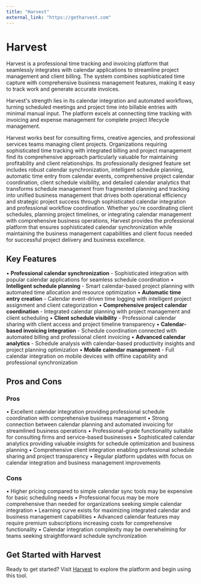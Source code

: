 ```yaml
---
title: "Harvest"
external_link: "https://getharvest.com"
---
```


# Harvest

Harvest is a professional time tracking and invoicing platform that seamlessly integrates with calendar applications to streamline project management and client billing. The system combines sophisticated time capture with comprehensive business management features, making it easy to track work and generate accurate invoices.

Harvest's strength lies in its calendar integration and automated workflows, turning scheduled meetings and project time into billable entries with minimal manual input. The platform excels at connecting time tracking with invoicing and expense management for complete project lifecycle management.

Harvest works best for consulting firms, creative agencies, and professional services teams managing client projects. Organizations requiring sophisticated time tracking with integrated billing and project management find its comprehensive approach particularly valuable for maintaining profitability and client relationships. Its professionally designed feature set includes robust calendar synchronization, intelligent schedule planning, automatic time entry from calendar events, comprehensive project calendar coordination, client schedule visibility, and detailed calendar analytics that transforms schedule management from fragmented planning and tracking into unified business management that drives both operational efficiency and strategic project success through sophisticated calendar integration and professional workflow coordination. Whether you're coordinating client schedules, planning project timelines, or integrating calendar management with comprehensive business operations, Harvest provides the professional platform that ensures sophisticated calendar synchronization while maintaining the business management capabilities and client focus needed for successful project delivery and business excellence.

## Key Features

• **Professional calendar synchronization** - Sophisticated integration with popular calendar applications for seamless schedule coordination
• **Intelligent schedule planning** - Smart calendar-based project planning with automated time allocation and resource optimization
• **Automatic time entry creation** - Calendar event-driven time logging with intelligent project assignment and client categorization
• **Comprehensive project calendar coordination** - Integrated calendar planning with project management and client scheduling
• **Client schedule visibility** - Professional calendar sharing with client access and project timeline transparency
• **Calendar-based invoicing integration** - Schedule coordination connected with automated billing and professional client invoicing
• **Advanced calendar analytics** - Schedule analysis with calendar-based productivity insights and project planning optimization
• **Mobile calendar management** - Full calendar integration on mobile devices with offline capability and professional synchronization

## Pros and Cons

### Pros
• Excellent calendar integration providing professional schedule coordination with comprehensive business management
• Strong connection between calendar planning and automated invoicing for streamlined business operations
• Professional-grade functionality suitable for consulting firms and service-based businesses
• Sophisticated calendar analytics providing valuable insights for schedule optimization and business planning
• Comprehensive client integration enabling professional schedule sharing and project transparency
• Regular platform updates with focus on calendar integration and business management improvements

### Cons
• Higher pricing compared to simple calendar sync tools may be expensive for basic scheduling needs
• Professional focus may be more comprehensive than needed for organizations seeking simple calendar integration
• Learning curve exists for maximizing integrated calendar and business management capabilities
• Advanced calendar features may require premium subscriptions increasing costs for comprehensive functionality
• Calendar integration complexity may be overwhelming for teams seeking straightforward schedule synchronization

## Get Started with Harvest

Ready to get started? Visit [Harvest](https://getharvest.com) to explore the platform and begin using this tool.